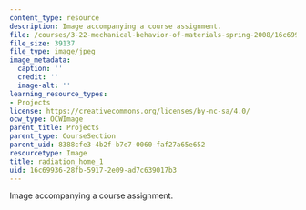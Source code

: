 ```yaml
---
content_type: resource
description: Image accompanying a course assignment.
file: /courses/3-22-mechanical-behavior-of-materials-spring-2008/16c6993628fb59172e09ad7c639017b3_radiation_home_1.jpg
file_size: 39137
file_type: image/jpeg
image_metadata:
  caption: ''
  credit: ''
  image-alt: ''
learning_resource_types:
- Projects
license: https://creativecommons.org/licenses/by-nc-sa/4.0/
ocw_type: OCWImage
parent_title: Projects
parent_type: CourseSection
parent_uid: 8388cfe3-4b2f-b7e7-0060-faf27a65e652
resourcetype: Image
title: radiation_home_1
uid: 16c69936-28fb-5917-2e09-ad7c639017b3
---
```

Image accompanying a course assignment.